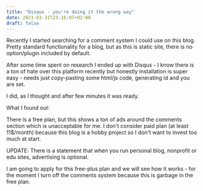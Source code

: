 ```yaml
---
title: "Disqus - you're doing it the wrong way"
date: 2021-03-31T23:16:07+02:00
draft: false
---
```


Recently I started searching for a comment system I could use on this blog.
Pretty standard functionality for a blog, but as this is static site,
there is no option/plugin included by default.

After some time spent on research I ended up with Disqus - I know there is a ton 
of hate over this platform recently but honestly installation is super easy - 
needs just copy-pasting some html/js code, generating id and you are set.

I did, as I thought and after few minutes it was ready.

What I found out:

There is a free plan, but this shows a ton of ads around the comments section
which is unacceptable for me.
I don't consider paid plan (at least 11$/month) because this blog is a hobby project
so I don't want to invest too much at start.

UPDATE: There is a statement that when you run personal blog, nonprofit or edu sites,
advertising is optional.

I am going to apply for this free-plus plan and we will see how it works - for the moment I turn off
the comments system because this is garbage in the free plan.

